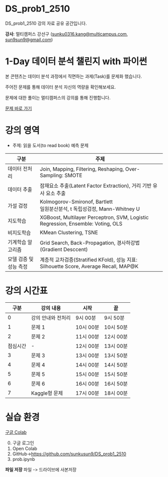 # DS_prob1_2510
DS_prob1_2510 강의 자료 공유 공간입니다.

**강사**: 멀티캠퍼스 강선구 (sunku0316.kang@multicampus.com, sun9sun9@gmail.com)

# 1-Day 데이터 분석 챌린지 with 파이썬

본 콘텐츠는 데이터 분석 과정에서 직면하는 과제(Task)를 문제화 했습니다. 

주어진 문제를 통해 데이터 분석 자신의 역량을 확인해보세요.

문제에 대한 풀이는 멀티캠퍼스의 강의를 통해 진행합니다. 

[문제 바로 가기](https://github.com/sunkusun9/DS_prob1_2510/blob/main/prob.ipynb)

# 강의 영역

* 주제: 읽을 도서(to read book) 예측 문제

|구분|주제|
|---|----|
|데이터 전처리| Join, Mapping, Filtering, Reshaping, Over-Sampling: SMOTE|
|데이터 추출|잠재요소 추출(Latent Factor Extraction), 거리 기반 유사 요소 추출|
|가설 검정|Kolmogorov-Smironof, Bartlett<br/>일원분산분석, t 독립성검정, Mann-Whitney U|
|지도학습| XGBoost, Multilayer Perceptron, SVM, Logistic Regression, Ensemble: Voting, OLS|
|비지도학습|KMean Clustering, TSNE|
|기계학습 알고리즘|Grid Search, Back-Propagation, 경사하강법(Gradient Desccent)|
|모델 검증 및 성능 측정|계층적 교차검증(Stratified KFold), 성능 지표: Silhouette Score, Average Recall, MAP@K|

# 강의 시간표

|구분|강의 내용|시작|끝|
|----|---------|----|--|
|0|강의 안내와 전처리|9시 00분| 9시 50분|
|1|문제 1|10시 00분| 10시 50분|
|2|문제 2|11시 00분| 12시 00분|
|점심시간|-|12시 00분| 13시 00분|
|3|문제 3|13시 00분| 13시 50분|
|4|문제 4|14시 00분| 14시 50분|
|5|문제 5|15시 00분| 15시 50분|
|6|문제 6|16시 00분| 16시 50분|
|7|Kaggle형 문제|17시 00분| 18시 00분|

# 실습 환경

[구글 Colab](https://colab.google/)

0. 구글 로그인
1. Open Colab
2. GitHub->https://github.com/sunkusun9/DS_prob1_2510
3. prob.ipynb

**파일 저장**
파일 -> 드라이브에 사본저장 

